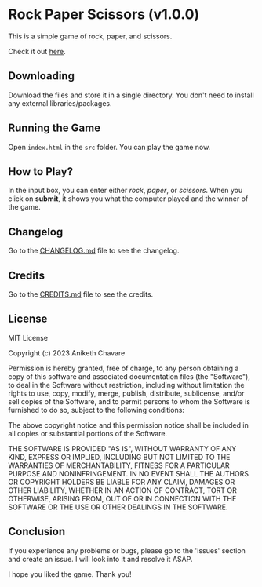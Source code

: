 # Rock Paper Scissors (v1.0.0)

This is a simple game of rock, paper, and scissors.

Check it out [here](https://anikethchavare.vercel.app/projects/rock-paper-scissors).

## Downloading

Download the files and store it in a single directory. You don't need to install any external libraries/packages.

## Running the Game

Open `index.html` in the `src` folder. You can play the game now.

## How to Play?

In the input box, you can enter either *rock*, *paper*, or *scissors*. When you click on **submit**, it shows you what the computer played and the winner of the game.

## Changelog

Go to the [CHANGELOG.md](https://github.com/anikethchavare/Rock-Paper-Scissors/blob/main/CHANGELOG.md) file to see the changelog.

## Credits

Go to the [CREDITS.md](https://github.com/anikethchavare/Rock-Paper-Scissors/blob/main/CREDITS.md) file to see the credits.

## License

MIT License

Copyright (c) 2023 Aniketh Chavare

Permission is hereby granted, free of charge, to any person obtaining a copy
of this software and associated documentation files (the "Software"), to deal
in the Software without restriction, including without limitation the rights
to use, copy, modify, merge, publish, distribute, sublicense, and/or sell
copies of the Software, and to permit persons to whom the Software is
furnished to do so, subject to the following conditions:

The above copyright notice and this permission notice shall be included in all
copies or substantial portions of the Software.

THE SOFTWARE IS PROVIDED "AS IS", WITHOUT WARRANTY OF ANY KIND, EXPRESS OR
IMPLIED, INCLUDING BUT NOT LIMITED TO THE WARRANTIES OF MERCHANTABILITY,
FITNESS FOR A PARTICULAR PURPOSE AND NONINFRINGEMENT. IN NO EVENT SHALL THE
AUTHORS OR COPYRIGHT HOLDERS BE LIABLE FOR ANY CLAIM, DAMAGES OR OTHER
LIABILITY, WHETHER IN AN ACTION OF CONTRACT, TORT OR OTHERWISE, ARISING FROM,
OUT OF OR IN CONNECTION WITH THE SOFTWARE OR THE USE OR OTHER DEALINGS IN THE
SOFTWARE.

## Conclusion

If you experience any problems or bugs, please go to the 'Issues' section and create an issue. I will look into it and resolve it ASAP.

I hope you liked the game. Thank you!